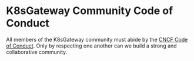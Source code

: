 # K8sGateway Community Code of Conduct

All members of the K8sGateway community must abide by the [CNCF Code of Conduct](https://github.com/cncf/foundation/blob/main/code-of-conduct.md).
Only by respecting one another can we build a strong and collaborative community.

